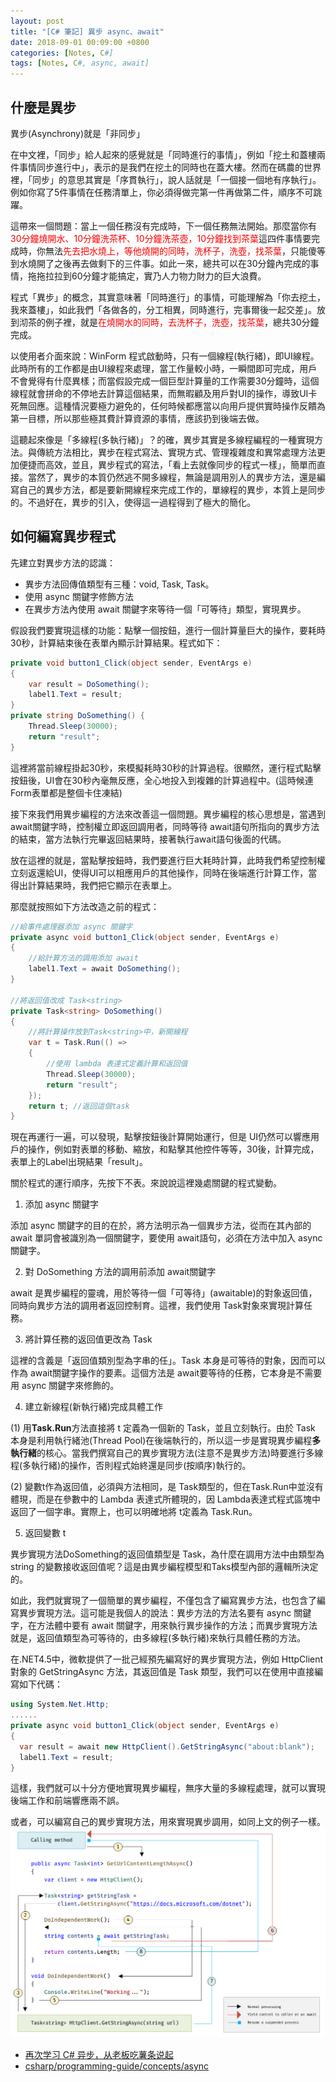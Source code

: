 ```yaml
---
layout: post
title: "[C# 筆記] 異步 async、await"
date: 2018-09-01 00:09:00 +0800
categories: [Notes, C#]
tags: [Notes, C#, async, await]
---
```


## 什麼是異步

異步(Asynchrony)就是「非同步」

在中文裡，「同步」給人起來的感覺就是「同時進行的事情」，例如「挖土和蓋樓兩件事情同步進行中」，表示的是我們在挖土的同時也在蓋大樓。然而在碼農的世界裡，「同步」的意思其實是「序貫執行」，說人話就是「一個接一個地有序執行」。例如你寫了5件事情在任務清單上，你必須得做完第一件再做第二件，順序不可跳躍。

這帶來一個問題：當上一個任務沒有完成時，下一個任務無法開始。那麼當你有<span style="color: red;">30分鐘燒開水、10分鐘洗茶杯、10分鐘洗茶壺，10分鐘找到茶葉</span>這四件事情要完成時，你無法<span style="color: red;">先去把水燒上，等他燒開的同時，洗杯子，洗壺，找茶葉</span>，只能傻等到水燒開了之後再去做剩下的三件事。如此一來，總共可以在30分鐘內完成的事情，拖拖拉拉到60分鐘才能搞定，實乃人力物力財力的巨大浪費。

程式「異步」的概念，其實意味著「同時進行」的事情，可能理解為「你去挖土，我來蓋樓」，如此我們「各做各的，分工相異，同時進行，完事爾後一起交差」。放到沏茶的例子裡，就是<span style="color: red;">在燒開水的同時，去洗杯子，洗壺，找茶葉</span>，總共30分鐘完成。

以使用者介面來說：WinForm 程式啟動時，只有一個線程(執行緒)，即UI線程。此時所有的工作都是由UI線程來處理，當工作量較小時，一瞬間即可完成，用戶不會覺得有什麼異樣；而當假設完成一個巨型計算量的工作需要30分鐘時，這個線程就會拼命的不停地去計算這個結果，而無暇顧及用戶對UI的操作，導致UI卡死無回應。這種情況要極力避免的，任何時候都應當以向用戶提供實時操作反饋為第一目標，所以那些極其費計算資源的事情，應該扔到後端去做。

這聽起來像是「多線程(多執行緒)」？的確，異步其實是多線程編程的一種實現方法。與傳統方法相比，異步在程式寫法、實現方式、管理複雜度和異常處理方法更加便捷而高效，並且，異步程式的寫法，「看上去就像同步的程式一樣」，簡單而直接。當然了，異步的本質仍然逃不開多線程，無論是調用別人的異步方法，還是編寫自己的異步方法，都是要新開線程來完成工作的，單線程的異步，本質上是同步的。不過好在，異步的引入，使得這一過程得到了極大的簡化。

## 如何編寫異步程式

先建立對異步方法的認識：

- 異步方法回傳值類型有三種：void, Task, Task<T>。
- 使用 async 關鍵字修飾方法
- 在異步方法內使用 await 關鍵字來等待一個「可等待」類型，實現異步。
 
假設我們要實現這樣的功能：點擊一個按鈕，進行一個計算量巨大的操作，要耗時30秒，計算結束後在表單內顯示計算結果。程式如下：
```c#
private void button1_Click(object sender, EventArgs e)
{
    var result = DoSomething();
    label1.Text = result;
}
private string DoSomething() {
    Thread.Sleep(30000);
    return "result";
}
```
這裡將當前線程掛起30秒，來模擬耗時30秒的計算過程。很顯然，運行程式點擊按鈕後，UI會在30秒內毫無反應，全心地投入到複雜的計算過程中。(這時候連Form表單都是整個卡住凍結)
    
接下來我們用異步編程的方法來改善這一個問題。異步編程的核心思想是，當遇到 await關鍵字時，控制權立即返回調用者，同時等待 await語句所指向的異步方法的結束，當方法執行完畢返回結果時，接著執行await語句後面的代碼。
    
放在這裡的就是，當點擊按鈕時，我們要進行巨大耗時計算，此時我們希望控制權立刻返還給UI，使得UI可以相應用戶的其他操作，同時在後端進行計算工作，當得出計算結果時，我們把它顯示在表單上。
    
那麼就按照如下方法改造之前的程式：
```c#
//給事件處理器添加 async 關鍵字
private async void button1_Click(object sender, EventArgs e)
{
    //給計算方法的調用添加 await
    label1.Text = await DoSomething();
}
    
//將返回值改成 Task<string>
private Task<string> DoSomething() 
{
    //將計算操作放到Task<string>中，新開線程
    var t = Task.Run(() => 
    {
        //使用 lambda 表達式定義計算和返回值
        Thread.Sleep(30000);
        return "result";
    });
    return t; //返回這個task
}
```
現在再運行一遍，可以發現，點擊按鈕後計算開始運行，但是 UI仍然可以響應用戶的操作，例如對表單的移動、縮放，和點擊其他控件等等，30後，計算完成，表單上的Label出現結果「result」。
    
關於程式的運行順序，先按下不表。來說說這裡幾處關鍵的程式變動。
    
1. 添加 async 關鍵字
    
添加 async 關鍵字的目的在於，將方法明示為一個異步方法，從而在其內部的 await 單詞會被識別為一個關鍵字，要使用 await語句，必須在方法中加入 async關鍵字。
    
2. 對 DoSomething 方法的調用前添加 await關鍵字
    
await 是異步編程的靈魂，用於等待一個「可等待」(awaitable)的對象返回值，同時向異步方法的調用者返回控制育。這裡，我們使用 Task對象來實現計算任務。
    
3. 將計算任務的返回值更改為 Task<string>
    
這裡的含義是「返回值類別型為字串的任」。Task 本身是可等待的對象，因而可以作為 await關鍵字操作的要素。這個方法是 await要等待的任務，它本身是不需要用 async 關鍵字來修飾的。
    
4. 建立新線程(新執行緒)完成具體工作
    
(1) 用**Task.Run**方法直接將 t 定義為一個新的 Task，並且立刻執行。由於 Task 本身是利用執行緒池(Thread Pool)在後端執行的，所以這一步是實現異步編程**多執行緒**的核心。當我們撰寫自己的異步實現方法(注意不是異步方法)時要進行多線程(多執行緒)的操作，否則程式始終還是同步(按順序)執行的。
    
(2) 變數t作為返回值，必須與方法相同，是 Task<string>類型的，但在Task.Run中並沒有體現，而是在參數中的 Lambda 表達式所體現的，因 Lambda表達式程式區塊中返回了一個字串。實際上，也可以明確地將 t定義為  Task<string>.Run。
    
5. 返回變數 t
    
異步實現方法DoSomething的返回值類型是 Task<string>，為什麼在調用方法中由類型為 string 的變數接收返回值呢？這是由異步編程模型和Taks模型內部的邏輯所決定的。

如此，我們就實現了一個簡單的異步編程，不僅包含了編寫異步方法，也包含了編寫異步實現方法。這可能是我個人的說法：異步方法的方法名要有 async 關鍵字，在方法體中要有 await 關鍵字，用來執行異步操作的方法；而異步實現方法就是，返回值類型為可等待的，由多線程(多執行緒)來執行具體任務的方法。
    
在.NET4.5中，微軟提供了一批己經預先編寫好的異步實現方法，例如 HttpClient 對象的 GetStringAsync 方法，其返回值是 Task<string> 類型，我們可以在使用中直接編寫如下代碼：
```c#
using System.Net.Http;
......
private async void button1_Click(object sender, EventArgs e)
{
  var result = await new HttpClient().GetStringAsync("about:blank");
  label1.Text = result;
}
```
這樣，我們就可以十分方便地實現異步編程，無序大量的多線程處理，就可以實現後端工作和前端響應兩不誤。
    
或者，可以編寫自己的異步實現方法，用來實現異步調用，如同上文的例子一樣。
![](/assets/img/post/async-await.png)
 

    
- [再次学习 C# 异步，从老板吃薯条说起](https://www.jianshu.com/p/8ea7ed4a2493)
- [csharp/programming-guide/concepts/async](https://learn.microsoft.com/zh-tw/dotnet/csharp/programming-guide/concepts/async/)
